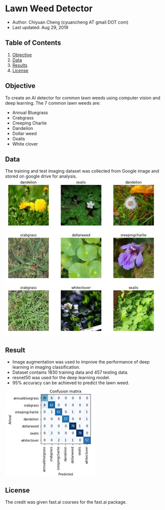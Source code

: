 # Lawn Weed Detector

- Author:  Chiyuan Cheng (cyuancheng AT gmail DOT com) 
- Last updated: Aug 29, 2019

## Table of Contents

1. [Objective](#objective)
2. [Data](#data)
3. [Results](#results)
4. [License](#licensing)

<a name="objective"></a>
## Objective 

To create an AI detector for common lawn weeds using computer vision and deep learning. The 7 common lawn weeds are:
- Annual Bluegrass
- Crabgrass
- Creeping Charlie
- Dandelion
- Dollar weed
- Oxalis
- White clover

<a name="data"></a>
## Data 

The training and test imaging dataset was collected from Google image and stored on google drive for analysis. 
![7 common lawn weeds](/image_weed.JPG)

 <a name="results"></a>
## Result
 - Image augmentation was used to improve the performance of deep learning in imaging classification.
 - Dataset contains 1830 training data and 457 testing data.
 - resnet50 was used for the deep learning model.
 - 95% accuracy can be achieved to predict the lawn weed.
 
 ![Confusion matrix](/confusion_matrix.JPG)
 
<a name="licensing"></a>
## License

The credit was given fast.ai courses for the fast.ai package.
